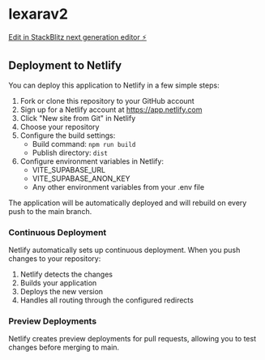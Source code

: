 # lexarav2

[Edit in StackBlitz next generation editor ⚡️](https://stackblitz.com/~/github.com/incrhst/lexarav2)

## Deployment to Netlify

You can deploy this application to Netlify in a few simple steps:

1. Fork or clone this repository to your GitHub account
2. Sign up for a Netlify account at https://app.netlify.com
3. Click "New site from Git" in Netlify
4. Choose your repository
5. Configure the build settings:
   - Build command: `npm run build`
   - Publish directory: `dist`
6. Configure environment variables in Netlify:
   - VITE_SUPABASE_URL
   - VITE_SUPABASE_ANON_KEY
   - Any other environment variables from your .env file

The application will be automatically deployed and will rebuild on every push to the main branch.

### Continuous Deployment

Netlify automatically sets up continuous deployment. When you push changes to your repository:
1. Netlify detects the changes
2. Builds your application
3. Deploys the new version
4. Handles all routing through the configured redirects

### Preview Deployments

Netlify creates preview deployments for pull requests, allowing you to test changes before merging to main.